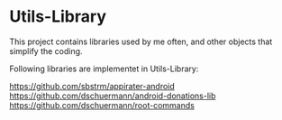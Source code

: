 Utils-Library
=============

This project contains libraries used by me often, and other objects that simplify the coding.

Following libraries are implementet in Utils-Library:

https://github.com/sbstrm/appirater-android
https://github.com/dschuermann/android-donations-lib
https://github.com/dschuermann/root-commands
